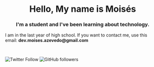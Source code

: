 <h1 align = "center"> Hello, My name is Moisés </h1>
<h3 align = "center"> I'm a student and I've been learning about technology. </h3>
<p>I am in the last year of high school. If you want to contact me, use this email: <strong>dev.moises.azevedo@gmail.com</strong></p>

<br>

![Twitter Follow](https://img.shields.io/twitter/follow/m4zeboy?label=Twitter&style=social) ![GitHub followers](https://img.shields.io/github/followers/thefenix775?label=thefenix775&style=social)
